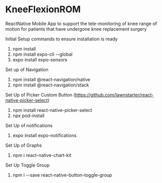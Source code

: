 # KneeFlexionROM
ReactNative Mobile App to support the tele-monitoring of knee range of motion for patients that have undergone knee replacement surgery

Initial Setup commands to ensure installation is ready

1) npm install
2) npm install expo-cli --global
3) expo install expo-sensors

Set up of Navigation
1) npm install @react-navigation/native
2) npm install @react-navigation/stack

Set Up of Picker Custom Button (https://github.com/lawnstarter/react-native-picker-select)
1) npm install react-native-picker-select
2) npx pod-install

Set Up of notifications
1) expo install expo-notifications

Set Up of Graphs
1) npm i react-native-chart-kit


Set Up Toggle Group
1) npm i --save react-native-button-toggle-group